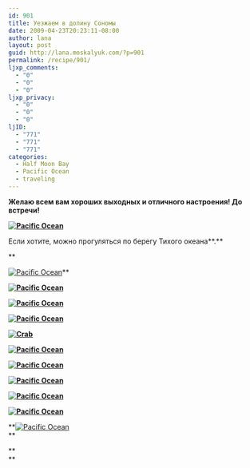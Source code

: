 ```yaml
---
id: 901
title: Уезжаем в долину Сономы
date: 2009-04-23T20:23:11-08:00
author: lana
layout: post
guid: http://lana.moskalyuk.com/?p=901
permalink: /recipe/901/
ljxp_comments:
  - "0"
  - "0"
  - "0"
ljxp_privacy:
  - "0"
  - "0"
  - "0"
ljID:
  - "771"
  - "771"
  - "771"
categories:
  - Half Moon Bay
  - Pacific Ocean
  - traveling
---
```

**Желаю всем вам хороших выходных и отличного настроения! До встречи!**

**<a class="flickr-image alignnone" title="Pacific Ocean" rel="flickr-mgr" href="http://www.flickr.com/photos/67405678@N00/3469209653/"><a class="flickr-image alignnone" title="Pacific Ocean" rel="flickr-mgr" href="http://www.flickr.com/photos/67405678@N00/3469209653/"><img class="flickr-medium" src="http://farm4.static.flickr.com/3593/3469209653_41065baf64.jpg" alt="Pacific Ocean" /></a></a>**

Если хотите, можно прогуляться по берегу Тихого океана**.**

**<!--more-->

<a class="flickr-image alignnone" title="Pacific Ocean" rel="flickr-mgr" href="http://www.flickr.com/photos/67405678@N00/3470021540/"><img class="flickr-medium" src="http://farm4.static.flickr.com/3551/3470021540_6850bdb4d3.jpg" alt="Pacific Ocean" /></a>**

**<a class="flickr-image alignnone" title="Pacific Ocean" rel="flickr-mgr" href="http://www.flickr.com/photos/67405678@N00/3469207615/"><img class="flickr-medium" src="http://farm4.static.flickr.com/3530/3469207615_2931cf622c.jpg" alt="Pacific Ocean" /></a>**

**<a class="flickr-image alignnone" title="Pacific Ocean" rel="flickr-mgr" href="http://www.flickr.com/photos/67405678@N00/3470019274/"><img class="flickr-medium" src="http://farm4.static.flickr.com/3550/3470019274_4427df2b45.jpg" alt="Pacific Ocean" /></a>**

**<a class="flickr-image alignnone" title="Pacific Ocean" rel="flickr-mgr" href="http://www.flickr.com/photos/67405678@N00/3470016730/"><img class="flickr-medium" src="http://farm4.static.flickr.com/3619/3470016730_e31918174d.jpg" alt="Pacific Ocean" /></a>**

**<a class="flickr-image alignnone" title="Crab" rel="flickr-mgr" href="http://www.flickr.com/photos/67405678@N00/3470010816/"><img class="flickr-medium" src="http://farm4.static.flickr.com/3618/3470010816_2a7c72be40.jpg" alt="Crab" /></a>**

**<a class="flickr-image alignnone" title="Pacific Ocean" rel="flickr-mgr" href="http://www.flickr.com/photos/67405678@N00/3470005786/"><img class="flickr-medium" src="http://farm4.static.flickr.com/3583/3470005786_24e6962f56.jpg" alt="Pacific Ocean" /></a>**

**<a class="flickr-image alignnone" title="Pacific Ocean" rel="flickr-mgr" href="http://www.flickr.com/photos/67405678@N00/3469993398/"><img class="flickr-medium" src="http://farm4.static.flickr.com/3492/3469993398_f4505ecc31.jpg" alt="Pacific Ocean" /></a>**

**<a class="flickr-image alignnone" title="Pacific Ocean" rel="flickr-mgr" href="http://www.flickr.com/photos/67405678@N00/3469978810/"><img class="flickr-medium" src="http://farm4.static.flickr.com/3510/3469978810_a395ef99f0.jpg" alt="Pacific Ocean" /></a>**

**<a class="flickr-image alignnone" title="Pacific Ocean" rel="flickr-mgr" href="http://www.flickr.com/photos/67405678@N00/3469163387/"><img class="flickr-medium" src="http://farm4.static.flickr.com/3658/3469163387_6de654974c.jpg" alt="Pacific Ocean" /></a>**

**<a class="flickr-image alignnone" title="Pacific Ocean" rel="flickr-mgr" href="http://www.flickr.com/photos/67405678@N00/3469974638/"><img class="flickr-medium" src="http://farm4.static.flickr.com/3574/3469974638_586bfe2ecc.jpg" alt="Pacific Ocean" /></a>**

**<a class="flickr-image alignnone" title="Pacific Ocean" rel="flickr-mgr" href="http://www.flickr.com/photos/67405678@N00/3469175949/"><img class="flickr-medium" src="http://farm4.static.flickr.com/3513/3469175949_ce5513a8c6.jpg" alt="Pacific Ocean" /></a>  
** 

**  
**
